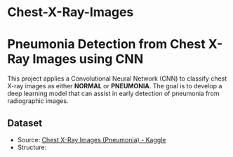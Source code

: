 # Chest-X-Ray-Images
# Pneumonia Detection from Chest X-Ray Images using CNN

This project applies a Convolutional Neural Network (CNN) to classify chest X-ray images as either **NORMAL** or **PNEUMONIA**. The goal is to develop a deep learning model that can assist in early detection of pneumonia from radiographic images.

## Dataset

- Source: [Chest X-Ray Images (Pneumonia) - Kaggle](https://www.kaggle.com/datasets/paultimothymooney/chest-xray-pneumonia)
- Structure:
